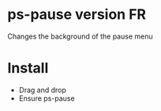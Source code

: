 # ps-pause version FR
Changes the background of the pause menu
# Install
* Drag and drop
* Ensure ps-pause
